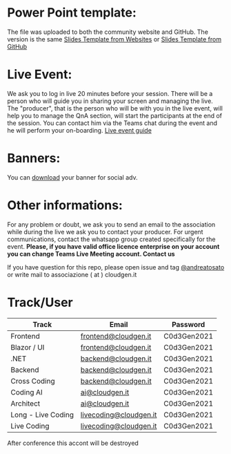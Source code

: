 # Power Point template:
The file was uploaded to both the community website and GitHub. The version is the same
[Slides Template from Websites](https://cloudgen.it/wp-content/uploads/2021/01/Codegen2021_Template.pptx) or [Slides Template from GitHub](https://github.com/CloudGenVR/HowToMakeStreaming/blob/main/assets/Codegen2021_Template.pptx)

# Live Event:
We ask you to log in live 20 minutes before your session.
There will be a person who will guide you in sharing your screen and managing the live.
The "producer", that is the person who will be with you in the live event, will help you to manage the QnA section, will start the participants at the end of the session.
You can contact him via the Teams chat during the event and he will perform your on-boarding.
[Live event guide](https://github.com/CloudGenVR/HowToMakeStreaming/blob/main/Teams-presenter.md)

# Banners:
You can [download](https://github.com/CloudGenVR/HowToMakeStreaming/blob/main/Teams-presenter.md) your banner for social adv.

# Other informations:
For any problem or doubt, we ask you to send an email to the association while during the live we ask you to contact your producer.
For urgent communications, contact the whatsapp group created specifically for the event.
**Please, if you have valid office licence enterprise on your account you can change Teams Live Meeting account. Contact us**

If you have question for this repo, please open issue and tag [@andreatosato](https://github.com/andreatosato) or write mail to associazione ( at ) cloudgen.it

# Track/User 
|  Track  |  Email | Password |
|---|---|---|
| Frontend  | frontend@cloudgen.it |  C0d3Gen2021 |
| Blazor / UI | frontend@cloudgen.it |  C0d3Gen2021 |
| .NET | backend@cloudgen.it |  C0d3Gen2021 |
| Backend | backend@cloudgen.it |  C0d3Gen2021 |
| Cross Coding | backend@cloudgen.it |  C0d3Gen2021 |
| Coding AI | ai@cloudgen.it |  C0d3Gen2021 |
| Architect | ai@cloudgen.it |  C0d3Gen2021 |
| Long - Live Coding | livecoding@cloudgen.it |  C0d3Gen2021 |
| Live Coding  | livecoding@cloudgen.it |  C0d3Gen2021 |

After conference this accont will be destroyed
